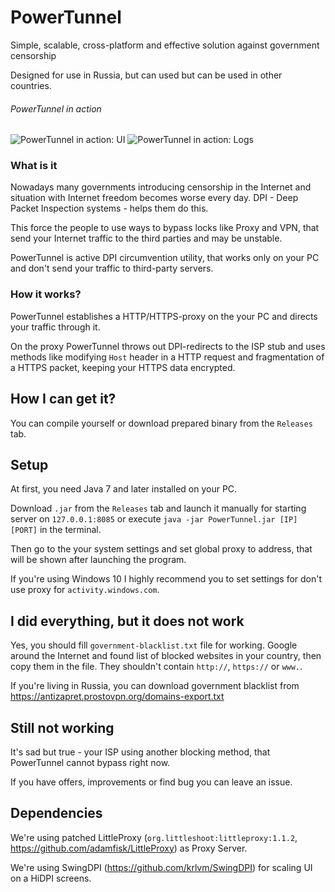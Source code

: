 # PowerTunnel
Simple, scalable, cross-platform and effective solution against government censorship

Designed for use in Russia, but can used but can be used in other countries.

###### PowerTunnel in action
![PowerTunnel in action: UI](https://raw.githubusercontent.com/krlvm/PowerTunnel/master/ui.png "User Interface")
![PowerTunnel in action: Logs](https://raw.githubusercontent.com/krlvm/PowerTunnel/master/log.png "Logs")

### What is it
Nowadays many governments introducing censorship in the Internet and situation with Internet freedom becomes worse every day. DPI - Deep Packet Inspection systems - helps them do this.

This force the people to use ways to bypass locks like Proxy and VPN, that send your Internet traffic to the third parties and may be unstable.

PowerTunnel is active DPI circumvention utility, that works only on your PC and don't send your traffic to third-party servers.

### How it works?
PowerTunnel establishes a HTTP/HTTPS-proxy on the your PC and directs your traffic through it.

On the proxy PowerTunnel throws out DPI-redirects to the ISP stub and uses methods like modifying `Host` header in a HTTP request and fragmentation of a HTTPS packet, keeping your HTTPS data encrypted.

## How I can get it?
You can compile yourself or download prepared binary from the `Releases` tab.

## Setup
At first, you need Java 7 and later installed on your PC.

Download `.jar` from the `Releases` tab and launch it manually for starting server on `127.0.0.1:8085` or execute `java -jar PowerTunnel.jar [IP] [PORT]` in the terminal.

Then go to the your system settings and set global proxy to address, that will be shown after launching the program.

If you're using Windows 10 I highly recommend you to set settings for don't use proxy for `activity.windows.com`.

## I did everything, but it does not work
Yes, you should fill `government-blacklist.txt` file for working. Google around the Internet and found list of blocked websites in your country, then copy them in the file. They shouldn't contain `http://`, `https://` or `www.`.

If you're living in Russia, you can download government blacklist from https://antizapret.prostovpn.org/domains-export.txt

## Still not working
It's sad but true - your ISP using another blocking method, that PowerTunnel cannot bypass right now.

If you have offers, improvements or find bug you can leave an issue.

## Dependencies
We're using patched LittleProxy (`org.littleshoot:littleproxy:1.1.2`, https://github.com/adamfisk/LittleProxy) as Proxy Server.

We're using SwingDPI (https://github.com/krlvm/SwingDPI) for scaling UI on a HiDPI screens.